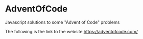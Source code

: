 # AdventOfCode
Javascript solutions to some "Advent of Code" problems

The following is the link to the website
https://adventofcode.com/

